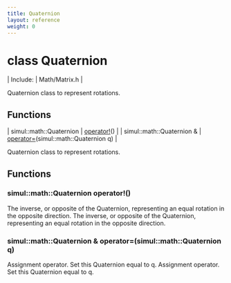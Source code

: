 ```yaml
---
title: Quaternion
layout: reference
weight: 0
---
```

class Quaternion
===

| Include: | Math/Matrix.h |

Quaternion class to represent rotations.


Functions
---

| simul::math::Quaternion | [operator!](#operator!)() |
| simul::math::Quaternion  & | [operator=](#operator=)(simul::math::Quaternion q) |

Quaternion class to represent rotations.
  


Functions
---

### <a name="operator!"/>simul::math::Quaternion operator!()
The inverse, or opposite of the Quaternion, representing an equal rotation
in the opposite direction.
The inverse, or opposite of the Quaternion, representing an equal rotation
in the opposite direction.

### <a name="operator="/>simul::math::Quaternion  & operator=(simul::math::Quaternion q)
Assignment operator. Set this Quaternion equal to q.
Assignment operator. Set this Quaternion equal to q.
